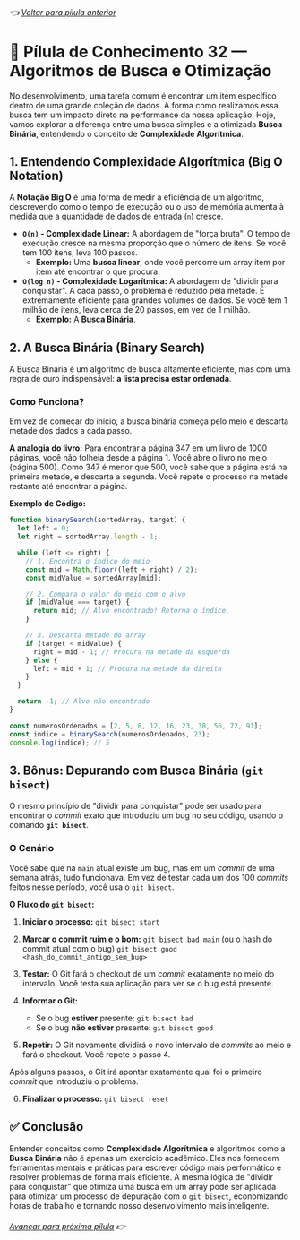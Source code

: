 ###### 👈 [Voltar para pílula anterior](https://github.com/ewerton5/reactJS-knowledge-nuggets/blob/main/content/031-lodash.md)

# 📘 Pílula de Conhecimento 32 — Algoritmos de Busca e Otimização

No desenvolvimento, uma tarefa comum é encontrar um item específico dentro de uma grande coleção de dados. A forma como realizamos essa busca tem um impacto direto na performance da nossa aplicação. Hoje, vamos explorar a diferença entre uma busca simples e a otimizada **Busca Binária**, entendendo o conceito de **Complexidade Algorítmica**.

## 1\. Entendendo Complexidade Algorítmica (Big O Notation)

A **Notação Big O** é uma forma de medir a eficiência de um algoritmo, descrevendo como o tempo de execução ou o uso de memória aumenta à medida que a quantidade de dados de entrada (`n`) cresce.

  * **`O(n)` - Complexidade Linear:** A abordagem de "força bruta". O tempo de execução cresce na mesma proporção que o número de itens. Se você tem 100 itens, leva 100 passos.
      * **Exemplo:** Uma **busca linear**, onde você percorre um array item por item até encontrar o que procura.
  * **`O(log n)` - Complexidade Logarítmica:** A abordagem de "dividir para conquistar". A cada passo, o problema é reduzido pela metade. É extremamente eficiente para grandes volumes de dados. Se você tem 1 milhão de itens, leva cerca de 20 passos, em vez de 1 milhão.
      * **Exemplo:** A **Busca Binária**.

## 2\. A Busca Binária (Binary Search)

A Busca Binária é um algoritmo de busca altamente eficiente, mas com uma regra de ouro indispensável: **a lista precisa estar ordenada**.

### Como Funciona?

Em vez de começar do início, a busca binária começa pelo meio e descarta metade dos dados a cada passo.

**A analogia do livro:** Para encontrar a página 347 em um livro de 1000 páginas, você não folheia desde a página 1. Você abre o livro no meio (página 500). Como 347 é menor que 500, você sabe que a página está na primeira metade, e descarta a segunda. Você repete o processo na metade restante até encontrar a página.

**Exemplo de Código:**

```javascript
function binarySearch(sortedArray, target) {
  let left = 0;
  let right = sortedArray.length - 1;

  while (left <= right) {
    // 1. Encontra o índice do meio
    const mid = Math.floor((left + right) / 2);
    const midValue = sortedArray[mid];

    // 2. Compara o valor do meio com o alvo
    if (midValue === target) {
      return mid; // Alvo encontrado! Retorna o índice.
    }

    // 3. Descarta metade do array
    if (target < midValue) {
      right = mid - 1; // Procura na metade da esquerda
    } else {
      left = mid + 1; // Procura na metade da direita
    }
  }

  return -1; // Alvo não encontrado
}

const numerosOrdenados = [2, 5, 8, 12, 16, 23, 38, 56, 72, 91];
const indice = binarySearch(numerosOrdenados, 23);
console.log(indice); // 5
```

## 3\. Bônus: Depurando com Busca Binária (`git bisect`)

O mesmo princípio de "dividir para conquistar" pode ser usado para encontrar o *commit* exato que introduziu um bug no seu código, usando o comando **`git bisect`**.

### O Cenário

Você sabe que na `main` atual existe um bug, mas em um *commit* de uma semana atrás, tudo funcionava. Em vez de testar cada um dos 100 *commits* feitos nesse período, você usa o `git bisect`.

**O Fluxo do `git bisect`:**

1.  **Iniciar o processo:**
    `git bisect start`

2.  **Marcar o commit ruim e o bom:**
    `git bisect bad main` (ou o hash do commit atual com o bug)
    `git bisect good <hash_do_commit_antigo_sem_bug>`

3.  **Testar:** O Git fará o checkout de um *commit* exatamente no meio do intervalo. Você testa sua aplicação para ver se o bug está presente.

4.  **Informar o Git:**

      * Se o bug **estiver** presente: `git bisect bad`
      * Se o bug **não estiver** presente: `git bisect good`

5.  **Repetir:** O Git novamente dividirá o novo intervalo de *commits* ao meio e fará o checkout. Você repete o passo 4.

Após alguns passos, o Git irá apontar exatamente qual foi o primeiro *commit* que introduziu o problema.

6.  **Finalizar o processo:**
    `git bisect reset`

## ✅ Conclusão

Entender conceitos como **Complexidade Algorítmica** e algoritmos como a **Busca Binária** não é apenas um exercício acadêmico. Eles nos fornecem ferramentas mentais e práticas para escrever código mais performático e resolver problemas de forma mais eficiente. A mesma lógica de "dividir para conquistar" que otimiza uma busca em um array pode ser aplicada para otimizar um processo de depuração com o `git bisect`, economizando horas de trabalho e tornando nosso desenvolvimento mais inteligente.

###### [Avançar para próxima pílula](https://github.com/ewerton5/reactJS-knowledge-nuggets/blob/main/content/033-social-sign-in.md) 👉
